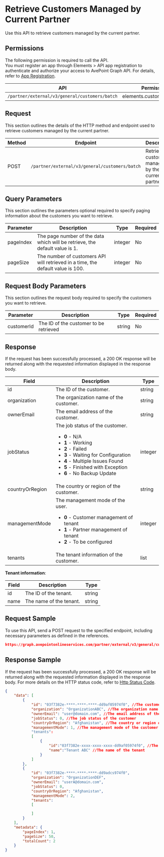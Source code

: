 # Retrieve Customers Managed by Current Partner

Use this API to retrieve customers managed by the current partner.

 ## Permissions

The following permission is required to call the API.  
You must register an app through Elements > API app registration to authenticate and authorize your access to AvePoint Graph API. For details, refer to [App Registration](../../../elements/register-app.md).

| API | Permission  |
|-----------|--------|
| `/partner/external/v3/general/customers/batch`|elements.customers.read.all|  

## Request

This section outlines the details of the HTTP method and endpoint used to retrieve customers managed by the current partner.

| Method | Endpoint | Description |
|-----------|--------|------------|
| POST | `/partner/external/v3/general/customers/batch` | Retrieve customers managed by the current partner.|
 

## Query Parameters

This section outlines the parameters optional required to specify paging information about the customers you want to retrieve.

| Parameter | Description | Type | Required |
| --- | --- | --- | --- |
| pageIndex | The page number of the data which will be retrieve, the default value is 1. | integer | No |
| pageSize | The number of customers API will retrieved in a time, the default value is 100. | integer | No |

## Request Body Parameters

This section outlines the request body required to specify the customers you want to retrieve.

| Parameter | Description | Type | Required |
| --- | --- | --- | --- |
| customerId | The ID of the customer to be retrieved | string | No |

## Response

If the request has been successfully processed, a 200 OK response will be returned along with the requested information displayed in the response body.

| Field | Description | Type |
| --- | --- | --- |
| id               | The ID of the customer.                 | string |
| organization     | The organization name of the customer.       | string |
| ownerEmail       | The email address of the customer.      | string |
| jobStatus        | The job status of the customer.<ul><li>**0** - N/A</li><li>**1** - Working</li><li>**2** - Failed</li><li>**3** - Waiting for Configuration</li><li>**4** - Multiple Issues Found</li><li>**5** - Finished with Exception</li><li>**6** - No Backup Update</li></ul>                                                     | integer |
| countryOrRegion  | The country or region of the customer.            | string |
| managementMode   | The management mode of the user.<ul><li>**0** - Customer management of tenant</li><li>**1** - Partner management of tenant</li><li>**2** - To be configured</li></ul>        | integer    |
| tenants          | The tenant information of the customer.               | list |

**Tenant information**:

| Field | Description | Type |
| --- | --- | --- |
| id               | The ID of the tenant.                 | string |
| name             | The name of the tenant.               | string |

## Request Sample
To use this API, send a POST request to the specified endpoint, including necessary parameters as defined in the references.
```json
https://graph.avepointonlineservices.com/partner/external/v3/general/customers/batch
```
 
## Response Sample
If the request has been successfully processed, a 200 OK response will be returned along with the requested information displayed in the response body.
For more details on the HTTP status code, refer to [Http Status Code](../../Use-AvePoint-Graph-API.md).
```json
{
    "data": [
        {
            "id": "03f7382e-****-****-****-dd9af05974f0", //The customer ID
            "organization": "OrganizationABC", //The organization name of the customer
            "ownerEmail": "user@domain.com", //The email address of the customer
            "jobStatus": 0, //The job status of the customer
            "countryOrRegion": "Afghanistan", //The country or region of the customer
            "managementMode": 1, //The management mode of the customer: 1 represents partner management mode of tenant.
            "tenants":
            [
                {
                    "id":"03f7382e-xxxx-xxxx-xxxx-dd9af05974f0", //The ID of the tenant
                    "name":"Tenant ABC" //The name of the tenant
                }
            ]
        },
        {
            "id": "03f7382e-****-****-****-dd9adcs974f0",
            "organization": "OrganizationDEF",
            "ownerEmail": "userA@domain.com",
            "jobStatus": 0,
            "countryOrRegion": "Afghanistan",
            "managementMode": 2,
            "tenants":
            [

            ]
        }
    ],
    "metadata": {
        "pageIndex": 1,
        "pageSize": 50,
        "totalCount": 2
    }
}
```